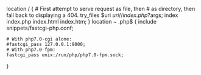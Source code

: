 location / {
    # First attempt to serve request as file, then
    # as directory, then fall back to displaying a 404.
    try_files $uri $uri/ /index.php?$args;
    index   index.php index.html index.htm;
}
location ~ \.php$ {
    include snippets/fastcgi-php.conf;

    # With php7.0-cgi alone:
    #fastcgi_pass 127.0.0.1:9000;
    # With php7.0-fpm:
    fastcgi_pass unix:/run/php/php7.0-fpm.sock;
}